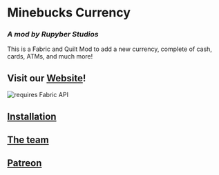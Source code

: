 # Minebucks Currency

### *A mod by Rupyber Studios*

This is a Fabric and Quilt Mod to add a new currency, complete of cash, cards, ATMs, and much more!

## Visit our [Website](https://rupyberstudios.github.io/website/)!

![requires Fabric API](https://i.imgur.com/HabVZJR.png)

## [Installation](https://rupyberstudios.github.io/website/pages/installation)

## [The team](https://rupyberstudios.github.io/website/pages/about)

## [Patreon](https://www.patreon.com/Pyrix25633ModsandSoftware)
